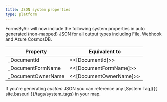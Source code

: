 ```yaml
---
title: JSON system properties
type: platform
---
```


FormsByAir will now include the following system properties in auto generated (non-mapped) JSON for all output types including File, Webhook and Azure CosmosDB.

|Property|Equivalent to|
|---|---|
|_DocumentId|&lt;&lt;[DocumentId]&gt;&gt;|
|_DocumentFormName|&lt;&lt;[DocumentFormName]&gt;&gt;|
|_DocumentOwnerName|&lt;&lt;[DocumentOwnerName]&gt;&gt;|

If you're generating *custom* JSON you can reference any [System Tag]({{ site.baseurl }}/tags/system_tags) in your map.